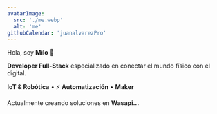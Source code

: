 ```yaml
---
avatarImage:
  src: './me.webp'
  alt: 'me'
githubCalendar: 'juanalvarezPro'
---
```


Hola, soy **Milo** 👋

**Developer Full-Stack** especializado en conectar el mundo físico con el digital.

**IoT & Robótica** • ⚡ **Automatización** •  **Maker**

<div class="mt-4 text-xs opacity-75">
Actualmente creando soluciones en <strong>Wasapi...</strong>
</div>
